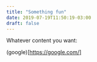 ```yaml
---
title: "Something fun"
date: 2019-07-19T11:50:19-03:00
draft: false
---
```


Whatever content you want:

(google)[https://google.com/]